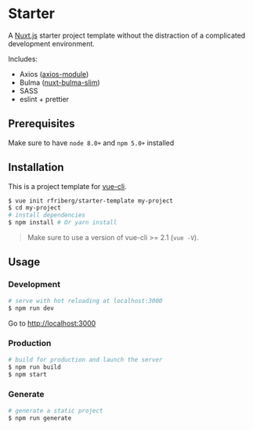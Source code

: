 # Starter

A [Nuxt.js](https://github.com/nuxt/nuxt.js) starter project template without the distraction of a complicated development environment.

Includes:

- Axios ([axios-module](https://github.com/nuxt-community/axios-module))
- Bulma ([nuxt-bulma-slim](https://github.com/mustardamus/nuxt-bulma-slim))
- SASS
- eslint + prettier

## Prerequisites

Make sure to have `node 8.0+` and `npm 5.0+` installed

## Installation

This is a project template for [vue-cli](https://github.com/vuejs/vue-cli).

``` bash
$ vue init rfriberg/starter-template my-project
$ cd my-project                     
# install dependencies
$ npm install # Or yarn install
```

> Make sure to use a version of vue-cli >= 2.1 (`vue -V`).

## Usage

### Development

``` bash
# serve with hot reloading at localhost:3000
$ npm run dev
```

Go to [http://localhost:3000](http://localhost:3000)

### Production

``` bash
# build for production and launch the server
$ npm run build
$ npm start
```

### Generate

``` bash
# generate a static project
$ npm run generate
```

